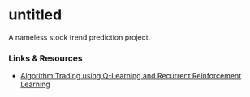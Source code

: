 # untitled
A nameless stock trend prediction project.

### Links & Resources
- [Algorithm Trading using Q-Learning and Recurrent Reinforcement Learning](http://cs229.stanford.edu/proj2009/LvDuZhai.pdf)
